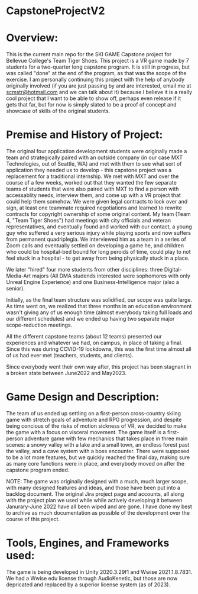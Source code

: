 # CapstoneProjectV2

# Overview:
This is the current main repo for the SKI GAME Capstone project for Bellevue College's Team Tiger Shoes. This project is a VR game made by 7 students for a two-quarter long capstone program. It is still in progress, but was called "done" at the end of the program, as that was the scope of the exercise. I am personally continuing this project with the help of anybody originally involved (if you are just passing by and are interested, email me at scmstr@hotmail.com and we can talk about it) because I believe it is a really cool project that I want to be able to show off, perhaps even release if it gets that far, but for now is simply slated to be a proof of concept and showcase of skills of the original students.

# Premise and History of Project:
The original four application development students were originally made a team and strategically paired with an outside company (in our case MXT Technologies, out of Seattle, WA) and met with them to see what sort of application they needed us to develop - this capstone project was a replacement for a traditional internship. We met with MXT and over the course of a few weeks, worked out that they wanted the few separate teams of students that were also paired with MXT to find a person with accessablity needs, interview them, and come up with a VR project that could help them somehow. We were given legal contracts to look over and sign, at least one teammate required negotiations and learned to rewrite contracts for copyright ownership of some original content. My team (Team 4, "Team Tiger Shoes") had meetings with city officials and veteran representatives, and eventually found and worked with our contact, a young guy who suffered a very serious injury while playing sports and now suffers from permanent quadriplegia. We interviewed him as a team in a series of Zoom calls and eventually settled on developing a game he, and children who could be hospital-bed bound for long peroids of time, could play to not feel stuck in a hospital - to get away from being physically stuck in a place.

We later "hired" four more students from other disciplines: three Digital-Media-Art majors (All DMA studends interested were sophomores with only Unreal Engine Experience) and one Business-Intelligence major (also a senior).

Initially, as the final team structure was solidified, our scope was quite large. As time went on, we realized that three months in an education environment wasn't giving any of us enough time (almost everybody taking full loads and our different schedules) and we ended up having two separate major scope-reduction meetings.

All the different capstone teams (about 12 teams) presented our experiences and whatever we had, on campus, in place of taking a final. Since this was during COVID-19 lockdowns, this was the first time almost all of us had ever met (teachers, students, and clients).

Since everybody went their own way after, this project has been stagnant in a broken state between June2022 and May2023. 

# Game Design and Description:
The team of us ended up settling on a first-person cross-country skiing game with stretch goals of adventure and RPG progression, and despite being concious of the risks of motion sickness of VR, we decided to make the game with a focus on visceral movement. The game itself is a first-person adventure game with few mechanics that takes place in three main scenes: a snowy valley with a lake and a small town, an endless forest past the valley, and a cave system with a boss encounter. There were supposed to be a lot more features, but we quickly reached the final day, making sure as many core functions were in place, and everybody moved on after the capstone program ended. 

NOTE: The game was originally designed with a much, much larger scope, with many designed features and ideas, and those have been put into a backlog document. The original Jira project page and accounts, all along with the project plan we used while while actively developing it between Janurary-June 2022 have all been wiped and are gone. I have done my best to archive as much documentation as possible of the development over the course of this project. 


# Tools, Engines, and Frameworks used:
The game is being developed in Unity 2020.3.29f1 and Wwise 2021.1.8.7831. We had a Wwise edu license through AudioKenetic, but those are now depricated and replaced by a superior license system (as of 2023).
